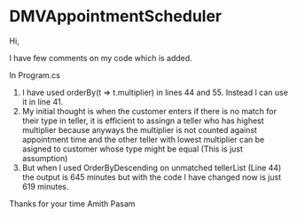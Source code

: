 # DMVAppointmentScheduler

Hi,

I have few comments on my code which is added.

In Program.cs

1) I have used orderBy(t => t.multiplier) in lines 44 and 55. Instead I can use it in line 41.
2) My initial thought is when the customer enters if there is no match for their type in teller, it is efficient to assingn a teller who has highest multiplier because anyways the multiplier is not counted against appointment time and the other teller with lowest multiplier can be asigned to customer whose type might be equal (This is just assumption)
3) But when I used OrderByDescending on unmatched tellerList (Line 44) the output is 645 minutes but with the code I have changed now is just 619 minutes.

Thanks for your time 
Amith Pasam

